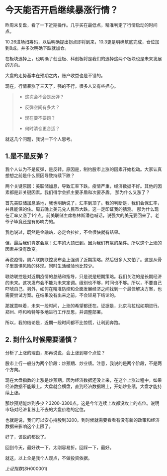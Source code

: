 # 今天能否开启继续暴涨行情？

昨周末复盘，看了一下近期操作。几乎买在最低点，精准判定了行情启动的时间点。

10.26进场扫筹码，以后明确提出拐点即将到来，10.3更是明确筑底完成，仓位加到8成。并多次明确下跌就加仓。

在板块选择上，也明确了创业板、科创板将是我们的选择这两个板块也是未来发展的方向。

大盘的走势基本在预期之内，账户收益也是不错的。

现在，行情暴涨了三天了，强的不行。很多人又有些担心。

> * 这次会不会是反弹？
> * 反弹空间有多大？
>
> * 现在要不要跑？
>
> * 何时清仓更合适？

就这几个问题，我说一下个人思考。

## 1.是不是反弹？

我个人认为不是反弹，是反转。原因是，制约股市上涨的因素开始松动。大家认真想想之前是什么原因导致持续下跌？

两个关键原因：美联储加息，导致汇率下跌。疫情严重，经济数据不好。其他的因素都是非关键因素。我们得学会抓主要矛盾和次要矛盾。
那为什么又涨了？

首先美联储加息落地，我也明确说了，汇率到顶了。我的判断是，我们会保汇率，并且能保的住。周五晚上美元兑人民币大跌。这一定印证我的猜测。
那为什么现在汇率又涨了1个点，前美联储主席格林斯潘也喊话，说强大的美元要回来了。老爷子毕竟还是有影响力的。

我也说过，既然是金融站，必定会拉扯，不会很快就有结果。

但，最后我们肯定会赢！汇率的大顶已到。因为我们有赢的条件。所以这个上涨的因素并没有改变。

再说疫情，周六联防联控发布会上强调了近期策略。然后很多人又怕了。这是从骨子里畏惧风险的体现。同时生活经验也比较少。

联防联控是对近期疫情的总结和指导，只是说是短期策略。我们关注的是长期经济的未来。这次发布会不能为未来定调。级别也不够，时间也不够。所以，不要自己吓唬自己。另外，如何在精准防控和全面发展经济之间找到一个最佳解决方案，也需要尝试方案。在结果没有出来之前，不会轻易下结论的。

那就意味着，未来一段时间，上涨的希望都还在。证据是，北京马拉松如期进行。郑州、呼和哈特等多地进行工作反思，并调整部署。

所以，我的结论是，近期一段时间都不比惊慌，让利润奔跑。

## 2. 到什么时候需要谨慎？

分析了上涨的理由，那再说说，会上涨到哪个点位？

股市上行一般分为两个阶段：炒预期、炒业绩。注意，我说的是两个阶段，不是两个方向。

现在大盘指数的上涨是炒预期。因为经济数据还没上来，在这个上涨过程中，如果经济数据不能跟上。大盘就会横盘，直到经济数据跟上，开始炒业绩，大盘才能持续上涨。

那炒预期能炒到多少？3200-3300点。这是今年连续上攻都没攻上的点位。说明市场对经济复苏上不去的大盘价格的定位。

也就是说，我们可以安心持股到3200。到时候就需要看看有没有新的政策和经济数据来影响这个上限了。

好了，该说的都说了。

回到今天，最好跌一下，太刚容易折。回踩一下，最好。

就这，以上全是我个人观点，不做投资依据。

$上证指数(SH000001)$
